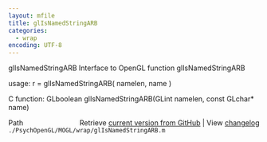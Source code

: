 ```yaml
---
layout: mfile
title: glIsNamedStringARB
categories:
  - wrap
encoding: UTF-8
---
```


glIsNamedStringARB  Interface to OpenGL function glIsNamedStringARB

usage:  r = glIsNamedStringARB( namelen, name )

C function:  GLboolean glIsNamedStringARB(GLint namelen, const GLchar\* name)


<div class="code_header" style="text-align:right;">
  <span style="float:left;">Path&nbsp;&nbsp;</span> <span class="counter">Retrieve <a href=
  "https://raw.github.com/Psychtoolbox-3/Psychtoolbox-3/beta/./PsychOpenGL/MOGL/wrap/glIsNamedStringARB.m">current version from GitHub</a> | View <a href=
  "https://github.com/Psychtoolbox-3/Psychtoolbox-3/commits/beta/./PsychOpenGL/MOGL/wrap/glIsNamedStringARB.m">changelog</a></span>
</div>
<div class="code">
  <code>./PsychOpenGL/MOGL/wrap/glIsNamedStringARB.m</code>
</div>
